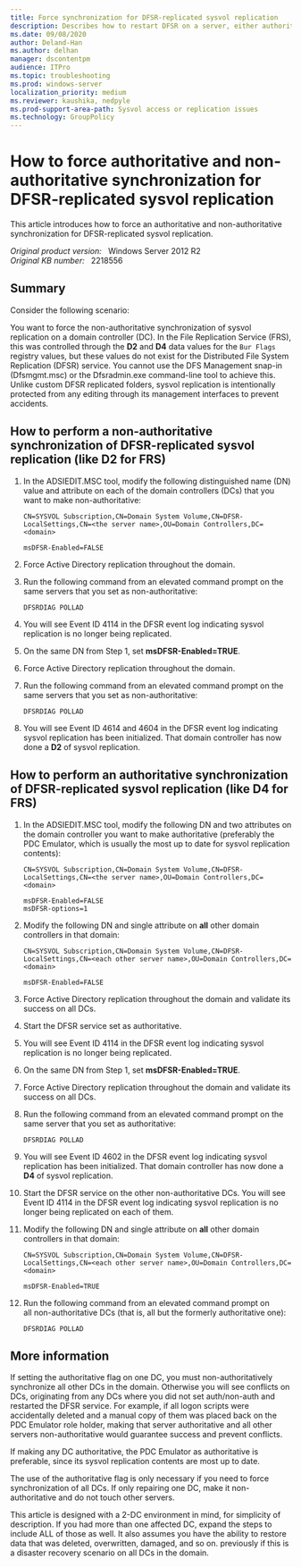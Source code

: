 ```yaml
---
title: Force synchronization for DFSR-replicated sysvol replication
description: Describes how to restart DFSR on a server, either authoritatively or non-authoritative.
ms.date: 09/08/2020
author: Deland-Han
ms.author: delhan
manager: dscontentpm
audience: ITPro
ms.topic: troubleshooting
ms.prod: windows-server
localization_priority: medium
ms.reviewer: kaushika, nedpyle
ms.prod-support-area-path: Sysvol access or replication issues
ms.technology: GroupPolicy
---
```

# How to force authoritative and non-authoritative synchronization for DFSR-replicated sysvol replication

This article introduces how to force an authoritative and non-authoritative synchronization for DFSR-replicated sysvol replication.

_Original product version:_ &nbsp; Windows Server 2012 R2  
_Original KB number:_ &nbsp; 2218556

## Summary

Consider the following scenario:

You want to force the non-authoritative synchronization of sysvol replication on a domain controller (DC). In the File Replication Service (FRS), this was controlled through the **D2** and **D4** data values for the `Bur Flags` registry values, but these values do not exist for the Distributed File System Replication (DFSR) service. You cannot use the DFS Management snap-in (Dfsmgmt.msc) or the Dfsradmin.exe command-line tool to achieve this. Unlike custom DFSR replicated folders, sysvol replication is intentionally protected from any editing through its management interfaces to prevent accidents.

## How to perform a non-authoritative synchronization of DFSR-replicated sysvol replication (like D2 for FRS)

1. In the ADSIEDIT.MSC tool, modify the following distinguished name (DN) value and attribute on each of the domain controllers (DCs) that you want to make non-authoritative:

    ```console
    CN=SYSVOL Subscription,CN=Domain System Volume,CN=DFSR-LocalSettings,CN=<the server name>,OU=Domain Controllers,DC=<domain>

    msDFSR-Enabled=FALSE
    ```

2. Force Active Directory replication throughout the domain.
3. Run the following command from an elevated command prompt on the same servers that you set as non-authoritative:

    ```console
    DFSRDIAG POLLAD
    ```

4. You will see Event ID 4114 in the DFSR event log indicating sysvol replication is no longer being replicated.
5. On the same DN from Step 1, set **msDFSR-Enabled=TRUE**.
6. Force Active Directory replication throughout the domain.

7. Run the following command from an elevated command prompt on the same servers that you set as non-authoritative:

    ```console
    DFSRDIAG POLLAD
    ```

8. You will see Event ID 4614 and 4604 in the DFSR event log indicating sysvol replication has been initialized. That domain controller has now done a **D2** of sysvol replication.

## How to perform an authoritative synchronization of DFSR-replicated sysvol replication (like D4 for FRS)

1. In the ADSIEDIT.MSC tool, modify the following DN and two attributes on the domain controller you want to make authoritative (preferably the PDC Emulator, which is usually the most up to date for sysvol replication contents):

    ```console
    CN=SYSVOL Subscription,CN=Domain System Volume,CN=DFSR-LocalSettings,CN=<the server name>,OU=Domain Controllers,DC=<domain>

    msDFSR-Enabled=FALSE
    msDFSR-options=1
    ```

2. Modify the following DN and single attribute on **all** other domain controllers in that domain:

    ```console
    CN=SYSVOL Subscription,CN=Domain System Volume,CN=DFSR-LocalSettings,CN=<each other server name>,OU=Domain Controllers,DC=<domain>

    msDFSR-Enabled=FALSE
    ```

3. Force Active Directory replication throughout the domain and validate its success on all DCs.
4. Start the DFSR service set as authoritative.
5. You will see Event ID 4114 in the DFSR event log indicating sysvol replication is no longer being replicated.
6. On the same DN from Step 1, set **msDFSR-Enabled=TRUE**.
7. Force Active Directory replication throughout the domain and validate its success on all DCs.
8. Run the following command from an elevated command prompt on the same server that you set as authoritative:

    ```console
    DFSRDIAG POLLAD
    ```

9. You will see Event ID 4602 in the DFSR event log indicating sysvol replication has been initialized. That domain controller has now done a **D4** of sysvol replication.
10. Start the DFSR service on the other non-authoritative DCs. You will see Event ID 4114 in the DFSR event log indicating sysvol replication is no longer being replicated on each of them.
11. Modify the following DN and single attribute on **all** other domain controllers in that domain:

    ```console
    CN=SYSVOL Subscription,CN=Domain System Volume,CN=DFSR-LocalSettings,CN=<each other server name>,OU=Domain Controllers,DC=<domain>

    msDFSR-Enabled=TRUE
    ```

12. Run the following command from an elevated command prompt on all non-authoritative DCs (that is, all but the formerly authoritative one):

    ```console
    DFSRDIAG POLLAD
    ```

## More information

If setting the authoritative flag on one DC, you must non-authoritatively synchronize all other DCs in the domain. Otherwise you will see conflicts on DCs, originating from any DCs where you did not set auth/non-auth and restarted the DFSR service. For example, if all logon scripts were accidentally deleted and a manual copy of them was placed back on the PDC Emulator role holder, making that server authoritative and all other servers non-authoritative would guarantee success and prevent conflicts.

If making any DC authoritative, the PDC Emulator as authoritative is preferable, since its sysvol replication contents are most up to date.

The use of the authoritative flag is only necessary if you need to force synchronization of all DCs. If only repairing one DC, make it non-authoritative and do not touch other servers.

This article is designed with a 2-DC environment in mind, for simplicity of description. If you had more than one affected DC, expand the steps to include ALL of those as well. It also assumes you have the ability to restore data that was deleted, overwritten, damaged, and so on. previously if this is a disaster recovery scenario on all DCs in the domain.
